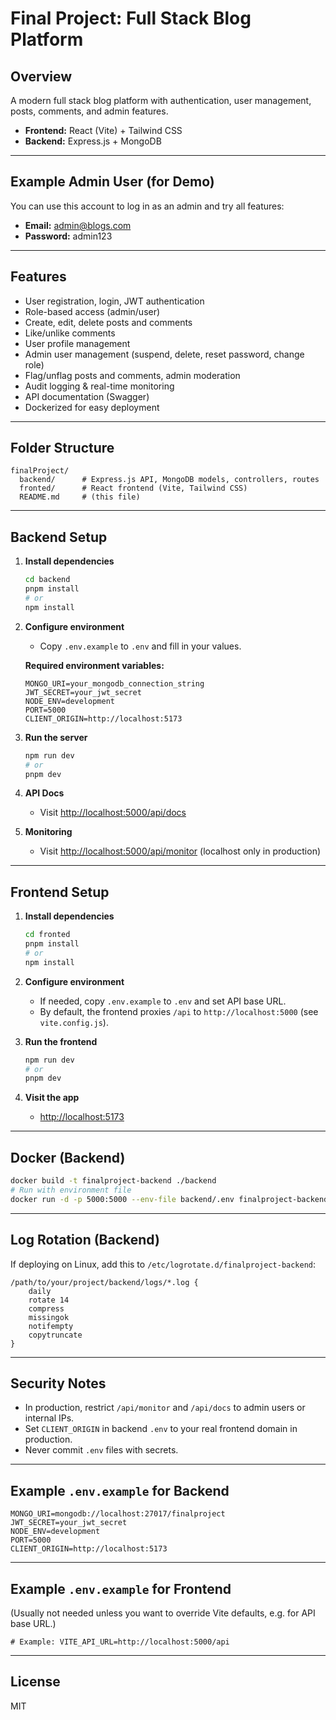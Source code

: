 # Final Project: Full Stack Blog Platform

## Overview
A modern full stack blog platform with authentication, user management, posts, comments, and admin features.

- **Frontend:** React (Vite) + Tailwind CSS
- **Backend:** Express.js + MongoDB

---

## Example Admin User (for Demo)

You can use this account to log in as an admin and try all features:

- **Email:** admin@blogs.com
- **Password:** admin123

---

## Features

- User registration, login, JWT authentication
- Role-based access (admin/user)
- Create, edit, delete posts and comments
- Like/unlike comments
- User profile management
- Admin user management (suspend, delete, reset password, change role)
- Flag/unflag posts and comments, admin moderation
- Audit logging & real-time monitoring
- API documentation (Swagger)
- Dockerized for easy deployment

---

## Folder Structure

```
finalProject/
  backend/      # Express.js API, MongoDB models, controllers, routes
  fronted/      # React frontend (Vite, Tailwind CSS)
  README.md     # (this file)
```

---

## Backend Setup

1. **Install dependencies**
   ```sh
   cd backend
   pnpm install
   # or
   npm install
   ```

2. **Configure environment**
   - Copy `.env.example` to `.env` and fill in your values.

   **Required environment variables:**
   ```
   MONGO_URI=your_mongodb_connection_string
   JWT_SECRET=your_jwt_secret
   NODE_ENV=development
   PORT=5000
   CLIENT_ORIGIN=http://localhost:5173
   ```

3. **Run the server**
   ```sh
   npm run dev
   # or
   pnpm dev
   ```

4. **API Docs**
   - Visit [http://localhost:5000/api/docs](http://localhost:5000/api/docs)

5. **Monitoring**
   - Visit [http://localhost:5000/api/monitor](http://localhost:5000/api/monitor) (localhost only in production)

---

## Frontend Setup

1. **Install dependencies**
   ```sh
   cd fronted
   pnpm install
   # or
   npm install
   ```

2. **Configure environment**
   - If needed, copy `.env.example` to `.env` and set API base URL.
   - By default, the frontend proxies `/api` to `http://localhost:5000` (see `vite.config.js`).

3. **Run the frontend**
   ```sh
   npm run dev
   # or
   pnpm dev
   ```

4. **Visit the app**
   - [http://localhost:5173](http://localhost:5173)

---

## Docker (Backend)

```sh
docker build -t finalproject-backend ./backend
# Run with environment file
docker run -d -p 5000:5000 --env-file backend/.env finalproject-backend
```

---

## Log Rotation (Backend)
If deploying on Linux, add this to `/etc/logrotate.d/finalproject-backend`:
```
/path/to/your/project/backend/logs/*.log {
    daily
    rotate 14
    compress
    missingok
    notifempty
    copytruncate
}
```

---

## Security Notes

- In production, restrict `/api/monitor` and `/api/docs` to admin users or internal IPs.
- Set `CLIENT_ORIGIN` in backend `.env` to your real frontend domain in production.
- Never commit `.env` files with secrets.

---

## Example `.env.example` for Backend

```
MONGO_URI=mongodb://localhost:27017/finalproject
JWT_SECRET=your_jwt_secret
NODE_ENV=development
PORT=5000
CLIENT_ORIGIN=http://localhost:5173
```

---

## Example `.env.example` for Frontend

(Usually not needed unless you want to override Vite defaults, e.g. for API base URL.)

```
# Example: VITE_API_URL=http://localhost:5000/api
```

---

## License

MIT 